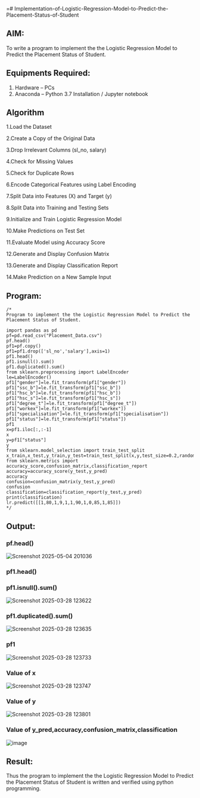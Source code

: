 =# Implementation-of-Logistic-Regression-Model-to-Predict-the-Placement-Status-of-Student

## AIM:
To write a program to implement the the Logistic Regression Model to Predict the Placement Status of Student.

## Equipments Required:
1. Hardware – PCs
2. Anaconda – Python 3.7 Installation / Jupyter notebook

## Algorithm
1.Load the Dataset

2.Create a Copy of the Original Data

3.Drop Irrelevant Columns (sl_no, salary)

4.Check for Missing Values

5.Check for Duplicate Rows

6.Encode Categorical Features using Label Encoding

7.Split Data into Features (X) and Target (y)

8.Split Data into Training and Testing Sets

9.Initialize and Train Logistic Regression Model

10.Make Predictions on Test Set

11.Evaluate Model using Accuracy Score

12.Generate and Display Confusion Matrix

13.Generate and Display Classification Report

14.Make Prediction on a New Sample Input 

## Program:
```
/*
Program to implement the the Logistic Regression Model to Predict the Placement Status of Student.

import pandas as pd
pf=pd.read_csv("Placement_Data.csv")
pf.head()
pf1=pf.copy()
pf1=pf1.drop(['sl_no','salary'],axis=1)
pf1.head()
pf1.isnull().sum()
pf1.duplicated().sum()
from sklearn.preprocessing import LabelEncoder
le=LabelEncoder()
pf1["gender"]=le.fit_transform(pf1["gender"])
pf1["ssc_b"]=le.fit_transform(pf1["ssc_b"])
pf1["hsc_b"]=le.fit_transform(pf1["hsc_b"])
pf1["hsc_s"]=le.fit_transform(pf1["hsc_s"])
pf1["degree_t"]=le.fit_transform(pf1["degree_t"])
pf1["workex"]=le.fit_transform(pf1["workex"])
pf1["specialisation"]=le.fit_transform(pf1["specialisation"])
pf1["status"]=le.fit_transform(pf1["status"])
pf1
x=pf1.iloc[:,:-1]
x
y=pf1["status"]
y
from sklearn.model_selection import train_test_split
x_train,x_test,y_train,y_test=train_test_split(x,y,test_size=0.2,random_state=0)
from sklearn.metrics import accuracy_score,confusion_matrix,classification_report
accuracy=accuracy_score(y_test,y_pred)
accuracy
confusion=confusion_matrix(y_test,y_pred)
confusion
classification=classification_report(y_test,y_pred)
print(classification)
lr.predict([[1,80,1,9,1,1,90,1,0,85,1,85]])
*/
```

## Output:
### pf.head()
![Screenshot 2025-05-04 201036](https://github.com/user-attachments/assets/188a086c-e1f6-4f6f-933f-9405ed9257df)


### pf1.head()

### pf1.isnull().sum()
![Screenshot 2025-03-28 123622](https://github.com/user-attachments/assets/63b43a33-c8a2-416c-bc0b-3fd5b8e377b9)
### pf1.duplicated().sum()
![Screenshot 2025-03-28 123635](https://github.com/user-attachments/assets/be43ef31-1dc7-4ecc-9798-f58dea38af50)

### pf1
![Screenshot 2025-03-28 123733](https://github.com/user-attachments/assets/50cf020a-1aaf-43cf-beae-3641d03f9832)
### Value of x
![Screenshot 2025-03-28 123747](https://github.com/user-attachments/assets/16248e05-b308-4a94-a8fb-811bac016623)

### Value of y
![Screenshot 2025-03-28 123801](https://github.com/user-attachments/assets/9d393d35-b6dd-423e-801a-9d671f836402)

### Value of y_pred,accuracy,confusion_matrix,classification


![image](https://github.com/user-attachments/assets/738f2493-7c45-4bcc-a93d-d5859af8b124)






## Result:
Thus the program to implement the the Logistic Regression Model to Predict the Placement Status of Student is written and verified using python programming.
